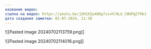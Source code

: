 ```yaml
---
название видео: 
ссылка на видео: https://youtu.be/j5H1XZy4ODg?si=hl9LU_CWGPg2T9bJ
дата создания заметки: 02-07-2024, 11:38
---
```

![[Pasted image 20240702113759.png]]

![[Pasted image 20240702114016.png]]

